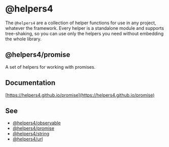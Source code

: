 # @helpers4

The `@helpers4` are a collection of helper functions for use in any project, whatever the framework.
Every helper is a standalone module and supports tree-shaking, so you can use only the helpers you need without embedding the whole library.

## @helpers4/promise

A set of helpers for working with promises.

## Documentation

[https://helpers4.github.io/promise](https://helpers4.github.io/promise)

## See

- [@helpers4/observable](https://www.npmjs.com/package/@helpers4/observable)
- [@helpers4/promise](https://www.npmjs.com/package/@helpers4/promise)
- [@helpers4/string](https://www.npmjs.com/package/@helpers4/string)
- [@helpers4/url](https://www.npmjs.com/package/@helpers4/url)
